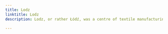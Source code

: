 ```yaml
---
title: Lodz
linktitle: Lodz
description: Lodz, or rather Łódź, was a centre of textile manufacturing since the 19th century. It suffered massively with a deindustrialization of Europe in 1990s, but reinvented itself in the 21st century. My roots are from Łódź, but my family moved away and I returned for my early adult years. Unfortunately only at the end I got a digital camera, so I don't have much photos - definitely less than this city deserves.

---
```

